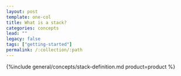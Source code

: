 ```yaml
---
layout: post
template: one-col
title: What is a stack?
categories: concepts
lead: ""
legacy: false
tags: ["getting-started"]
permalink: /:collection/:path
---
```



{%include general/concepts/stack-definition.md product=product %}
